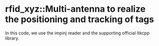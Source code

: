 # rfid_xyz::Multi-antenna to realize the positioning and tracking of tags

In this code, we use the impinj reader and the supporting official ltkcpp library.



